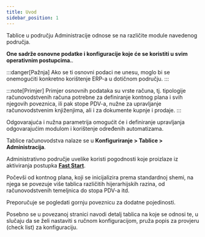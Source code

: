 ```yaml
---
title: Uvod
sidebar_position: 1
---
```


Tablice u području Administracije odnose se na različite module navedenog područja. 

**One sadrže osnovne podatke i konfiguracije koje će se koristiti u svim operativnim postupcima.**. 

:::danger[Pažnja]
Ako se ti osnovni podaci ne unesu, moglo bi se onemogućiti konkretno korištenje ERP-a u dotičnom području.
:::

:::note[Primjer]
Primjer osnovnih podataka su vrste računa, tj. tipologije računovodstvenih računa potrebne za definiranje kontnog plana i svih njegovih poveznica, ili pak stope PDV-a, nužne za upravljanje računovodstvenim knjiženjima, ali i za dokumente kupnje i prodaje.
:::

Odgovarajuća i nužna parametrija omogućit će i definiranje upravljanja odgovarajućim modulom i korištenje određenih automatizama.

Tablice računovodstva nalaze se u **Konfiguriranje > Tablice > Administracija**.

Administrativno područje uvelike koristi pogodnosti koje proizlaze iz aktiviranja postupka [**Fast Start**](/docs/guide/fast-start).

Počevši od kontnog plana, koji se inicijalizira prema standardnoj shemi, na njega se povezuje više tablica različitih hijerarhijskih razina, od računovodstvenih temeljnica do stopa PDV-a itd.

Preporučuje se pogledati gornju poveznicu za dodatne pojedinosti.

Posebno se u povezanoj stranici navodi detalj tablica na koje se odnosi te, u slučaju da se želi nastaviti s ručnom konfiguracijom, pruža popis za provjeru (check list) za konfiguraciju.
